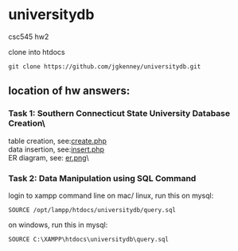 # universitydb
csc545 hw2

clone into htdocs

    git clone https://github.com/jgkenney/universitydb.git

## location of hw answers:

### Task 1: Southern Connecticut State University Database Creation\
table creation, see:[create.php](https://github.com/jgkenney/universitydb/tree/master/php/create.php)\
data insertion, see:[insert.php](https://github.com/jgkenney/universitydb/tree/master/php/insert.php)\
ER diagram, see: [er.png](https://github.com/jgkenney/universitydb/tree/master/er.png)\


### Task 2: Data Manipulation using SQL Command
login to xampp command line
on mac/ linux, run this on mysql:

    SOURCE /opt/lampp/htdocs/universitydb/query.sql
    
on windows, run this in mysql:

    SOURCE C:\XAMPP\htdocs\universitydb\query.sql

